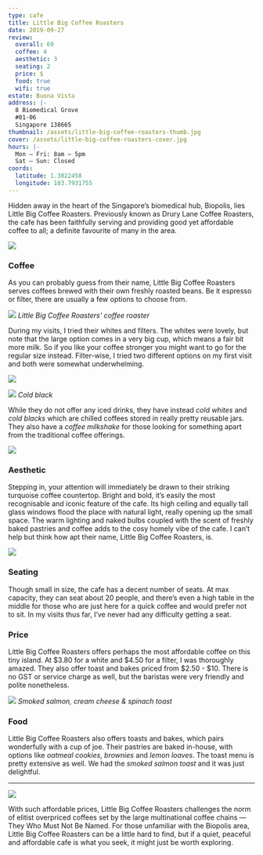 ```yaml
---
type: cafe
title: Little Big Coffee Roasters
date: 2019-09-27
review:
  overall: 69
  coffee: 4
  aesthetic: 3
  seating: 2
  price: $
  food: true
  wifi: true
estate: Buona Vista
address: |-
  8 Biomedical Grove
  #01-06
  Singapore 138665
thumbnail: /assets/little-big-coffee-roasters-thumb.jpg
cover: /assets/little-big-coffee-roasters-cover.jpg
hours: |-
  Mon – Fri: 8am – 5pm
  Sat – Sun: Closed
coords:
  latitude: 1.3022458
  longitude: 103.7931755
---
```


Hidden away in the heart of the Singapore’s biomedical hub, Biopolis, lies Little Big Coffee Roasters.<!--more--> Previously known as Drury Lane Coffee Roasters, the cafe has been faithfully serving and providing good yet affordable coffee to all; a definite favourite of many in the area.

![](../../static/assets/little-big-coffee-roasters-1.jpg)

### Coffee

As you can probably guess from their name, Little Big Coffee Roasters serves coffees brewed with their own freshly roasted beans. Be it espresso or filter, there are usually a few options to choose from.

![](../../static/assets/little-big-coffee-roasters-2.jpg)
_Little Big Coffee Roasters' coffee roaster_

During my visits, I tried their whites and filters. The whites were lovely, but note that the large option comes in a very big cup, which means a fair bit more milk. So if you like your coffee stronger you might want to go for the regular size instead. Filter-wise, I tried two different options on my first visit and both were somewhat underwhelming.

![](../../static/assets/little-big-coffee-roasters-3.jpg)

![](../../static/assets/little-big-coffee-roasters-4.jpg)
_Cold black_

While they do not offer any iced drinks, they have instead _cold whites_ and _cold blacks_ which are chilled coffees stored in really pretty reusable jars. They also have a _coffee milkshake_ for those looking for something apart from the traditional coffee offerings.

![](../../static/assets/little-big-coffee-roasters-5.jpg)

### Aesthetic

Stepping in, your attention will immediately be drawn to their striking turquoise coffee countertop. Bright and bold, it’s easily the most recognisable and iconic feature of the cafe. Its high ceiling and equally tall glass windows flood the place with natural light, really opening up the small space. The warm lighting and naked bulbs coupled with the scent of freshly baked pastries and coffee adds to the cosy homely vibe of the cafe. I can’t help but think how apt their name, Little Big Coffee Roasters, is.

![](../../static/assets/little-big-coffee-roasters-6.jpg)

### Seating

Though small in size, the cafe has a decent number of seats. At max capacity, they can seat about 20 people, and there’s even a high table in the middle for those who are just here for a quick coffee and would prefer not to sit. In my visits thus far, I’ve never had any difficulty getting a seat.

### Price

Little Big Coffee Roasters offers perhaps the most affordable coffee on this tiny island. At $3.80 for a white and $4.50 for a filter, I was thoroughly amazed. They also offer toast and bakes priced from $2.50 - $10. There is no GST or service charge as well, but the baristas were very friendly and polite nonetheless.

![](../../static/assets/little-big-coffee-roasters-7.jpg)
_Smoked salmon, cream cheese & spinach toast_

### Food

Little Big Coffee Roasters also offers toasts and bakes, which pairs wonderfully with a cup of joe. Their pastries are baked in-house, with options like _oatmeal cookies_, _brownies_ and _lemon loaves_. The toast menu is pretty extensive as well. We had the _smoked salmon toast_ and it was just delightful.

---

![](../../static/assets/little-big-coffee-roasters-8.jpg)

With such affordable prices, Little Big Coffee Roasters challenges the norm of elitist overpriced coffees set by the large multinational coffee chains — They Who Must Not Be Named. For those unfamiliar with the Biopolis area, Little Big Coffee Roasters can be a little hard to find, but if a quiet, peaceful and affordable cafe is what you seek, it might just be worth exploring.
